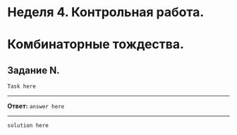 # Неделя 4. Контрольная работа.
# Комбинаторные тождества.

## Задание N.

`Task here`

---

**Ответ:**  `answer here`

---

`solution here`

